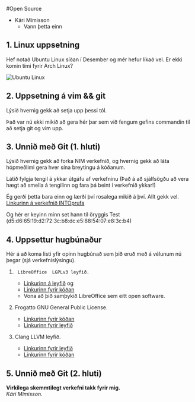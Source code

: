 #Open Source

* Kári Mímisson
  * Vann þetta einn

## 1. Linux uppsetning

Hef notað Ubuntu Linux síðan í Desember og mér hefur líkað vel. Er ekki komin
tími fyrir Arch Linux?

![Ubuntu Linux](https://raw.github.com/kari14/INTOmarkdown/master/Screenshot%20from%202013-10-17%2019:30:12.png)

## 2. Uppsetning á vim && git

Lýsið hvernig gekk að setja upp þessi tól.

Það var nú ekki mikið að gera hér þar sem við fengum gefins commandin til að
setja git og vim upp.

## 3. Unnið með Git (1. hluti)

Lýsið hvernig gekk að forka NIM verkefnið, og hvernig gekk að láta hópmeðlimi gera hver sína breytingu á kóðanum.

Látið fylgja tengil á ykkar útgáfu af verkefninu (Það á að sjálfsögðu að vera hægt að smella á tengilinn og fara þá beint í verkefnið ykkar!)

Ég gerði þetta bara einn og lærði því rosalega mikið á því. Allt gekk vel. 
[Linkurinn á verkefnið INTOprufa](https://github.com/kari14/INTOPrufa)

Og hér er keyinn minn set hann til öryggis
Test (d5:d6:65:19:d2:72:3c:b8:dc:e5:88:54:07:e8:3c:b4)  
## 4. Uppsettur hugbúnaður

Hér á að koma listi yfir opinn hugbúnað sem þið eruð með á vélunum nú þegar (sjá verkefnislýsingu).


1.  	LibreOffice  LGPLv3 leyfið.
   *	[Linkurinn á leyfið](http://www.libreoffice.org/download/license) og
   *	[Linkurinn fyrir kóðan](http://anongit.freedesktop.org/git/libreoffice/core.git)
   *	Vona að þið samþykið LibreOffice sem eitt open software.

2.	Frogatto GNU General Public License.
    *	[Linkurinn fyrir kóðan](https://github.com/frogatto/frogatto)
    *	[Linkurinn fyrir leyfið](http://en.wikipedia.org/wiki/Frogatto_&_Friends)

3.	Clang LLVM leyfið.
    *	[Linkurinn fyrir leyfið](http://clang.llvm.org/features.html)
    *	[Linkurinn fyrir kóðan](http://llvm.org/releases/download.html)
	

## 5. Unnið með Git (2. hluti)

**Virkilega skemmtilegt verkefni takk fyrir mig.**  
*Kári Mímisson.*

